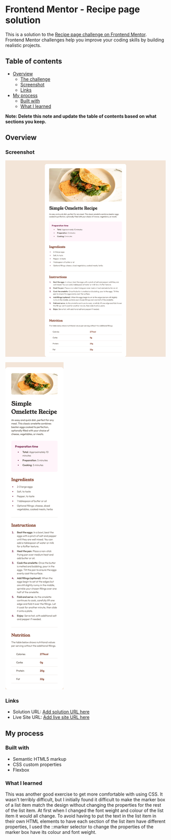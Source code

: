 # Frontend Mentor - Recipe page solution

This is a solution to the [Recipe page challenge on Frontend Mentor](https://www.frontendmentor.io/challenges/recipe-page-KiTsR8QQKm). Frontend Mentor challenges help you improve your coding skills by building realistic projects. 

## Table of contents

- [Overview](#overview)
  - [The challenge](#the-challenge)
  - [Screenshot](#screenshot)
  - [Links](#links)
- [My process](#my-process)
  - [Built with](#built-with)
  - [What I learned](#what-i-learned)

**Note: Delete this note and update the table of contents based on what sections you keep.**

## Overview

### Screenshot

![Desktop View](./screenshots/Desktop-View.png)

![Mobile View](./screenshots/Mobile-View.png)


### Links

- Solution URL: [Add solution URL here](https://your-solution-url.com)
- Live Site URL: [Add live site URL here](https://your-live-site-url.com)

## My process

### Built with

- Semantic HTML5 markup
- CSS custom properties
- Flexbox


### What I learned

This was another good exercise to get more comfortable with using CSS. It wasn't terribly difficult, but I initially found it difficult to make the marker box of a list item match the design without changing the properties for the rest of the list item. At first when I changed the font weight and colour of the list item it would all change. To avoid having to put the text in the list item in their own HTML elements to have each section of the list item have different properties, I used the ::marker selector to change the properties of the marker box have its colour and font weight.